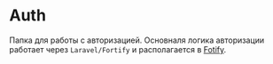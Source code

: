 # Auth

Папка для работы с авторизацией. Основналя логика авторизации работает через `Laravel/Fortify` и располагается в [Fotify](/app/Actions/Fortify/fortify.md).
